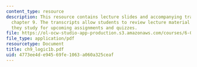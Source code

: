 ```yaml
---
content_type: resource
description: This resource contains lecture slides and accompanying transcripts for
  chapter 9. The transcripts allow students to review lecture material in detail as
  they study for upcoming assignments and quizzes.
file: https://ol-ocw-studio-app-production.s3.amazonaws.com/courses/6-034-artificial-intelligence-spring-2005/4773ee4de94569fe1063a060a325ceaf_ch9_logic1b.pdf
file_type: application/pdf
resourcetype: Document
title: ch9_logic1b.pdf
uid: 4773ee4d-e945-69fe-1063-a060a325ceaf
---
```

